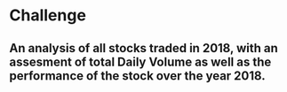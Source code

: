 # Challenge
## An analysis of all stocks traded in 2018, with an assesment of total Daily Volume as well as the performance of the stock over the year 2018.

